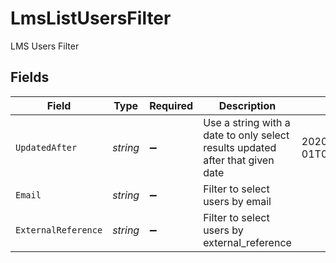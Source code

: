 # LmsListUsersFilter

LMS Users Filter


## Fields

| Field                                                                         | Type                                                                          | Required                                                                      | Description                                                                   | Example                                                                       |
| ----------------------------------------------------------------------------- | ----------------------------------------------------------------------------- | ----------------------------------------------------------------------------- | ----------------------------------------------------------------------------- | ----------------------------------------------------------------------------- |
| `UpdatedAfter`                                                                | *string*                                                                      | :heavy_minus_sign:                                                            | Use a string with a date to only select results updated after that given date | 2020-01-01T00:00:00.000Z                                                      |
| `Email`                                                                       | *string*                                                                      | :heavy_minus_sign:                                                            | Filter to select users by email                                               |                                                                               |
| `ExternalReference`                                                           | *string*                                                                      | :heavy_minus_sign:                                                            | Filter to select users by external_reference                                  |                                                                               |